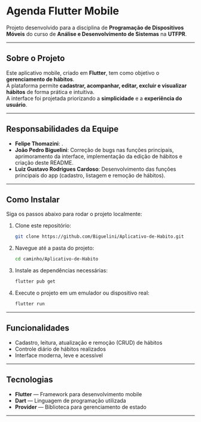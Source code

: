 # Agenda Flutter Mobile

Projeto desenvolvido para a disciplina de **Programação de Dispositivos Móveis** do curso de **Análise e Desenvolvimento de Sistemas** na **UTFPR**.

---

## Sobre o Projeto

Este aplicativo mobile, criado em **Flutter**, tem como objetivo o **gerenciamento de hábitos**.  
A plataforma permite **cadastrar, acompanhar, editar, excluir e visualizar hábitos** de forma prática e intuitiva.  
A interface foi projetada priorizando a **simplicidade** e a **experiência do usuário**.

---

## Responsabilidades da Equipe

- **Felipe Thomazini**: .
- **João Pedro Biguelini**: Correção de bugs nas funções principais, aprimoramento da interface, implementação da edição de hábitos e criação deste README.
- **Luiz Gustavo Rodrigues Cardoso**: Desenvolvimento das funções principais do app (cadastro, listagem e remoção de hábitos).

---

## Como Instalar

Siga os passos abaixo para rodar o projeto localmente:

1. Clone este repositório:

    ```bash
    git clone https://github.com/Biguelini/Aplicativo-de-Habito.git
    ```

2. Navegue até a pasta do projeto:

    ```bash
    cd caminho/Aplicativo-de-Habito
    ```

3. Instale as dependências necessárias:

    ```bash
    flutter pub get
    ```

4. Execute o projeto em um emulador ou dispositivo real:

    ```bash
    flutter run
    ```

---

## Funcionalidades

- Cadastro, leitura, atualização e remoção (CRUD) de hábitos
- Controle diário de hábitos realizados
- Interface moderna, leve e acessível

---

## Tecnologias

- **Flutter** — Framework para desenvolvimento mobile
- **Dart** — Linguagem de programação utilizada
- **Provider** — Biblioteca para gerenciamento de estado

---